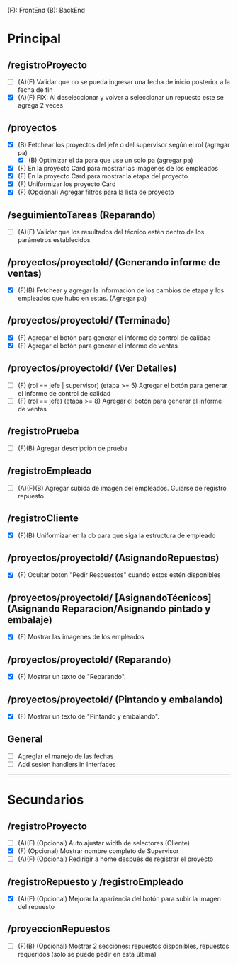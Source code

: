 (F): FrontEnd
(B): BackEnd

# Principal

## /registroProyecto

- [ ] (A)(F) Validar que no se pueda ingresar una fecha de inicio posterior a la fecha de fin
- [X] (A)(F) FIX: Al deseleccionar y volver a seleccionar un repuesto este se agrega 2 veces

## /proyectos

- [X] (B) Fetchear los proyectos del jefe o del supervisor según el rol (agregar pa)
	- [X] (B) Optimizar el da para que use un solo pa (agregar pa)
- [X] (F) En la proyecto Card para mostrar las imagenes de los empleados
- [X] (F) En la proyecto Card para mostrar la etapa del proyecto
- [X] (F) Uniformizar los proyecto Card
- [X] (F) (Opcional) Agregar filtros para la lista de proyecto

## /seguimientoTareas (Reparando)

- [ ] (A)(F) Validar que los resultados del técnico estén dentro de los parámetros establecidos

## /proyectos/proyectoId/ (Generando informe de ventas)

- [X] (F)(B) Fetchear y agregar la información de los cambios de etapa y los empleados que hubo en estas. (Agregar pa)

## /proyectos/proyectoId/ (Terminado)

- [X] (F) Agregar el botón para generar el informe de control de calidad
- [X] (F) Agregar el botón para generar el informe de ventas

## /proyectos/proyectoId/ (Ver Detalles)

- [ ] (F) (rol == jefe | supervisor) (etapa >= 5) Agregar el botón para generar el informe de control de calidad
- [ ] (F) (rol == jefe) (etapa >= 8) Agregar el botón para generar el informe de ventas

## /registroPrueba

- [ ] (F)(B) Agregar descripción de prueba

## /registroEmpleado

- [ ] (A)(F)(B) Agregar subida de imagen del empleados. Guiarse de registro repuesto

## /registroCliente

- [X] (F)(B) Uniformizar en la db para que siga la estructura de empleado

## /proyectos/proyectoId/ (AsignandoRepuestos)

- [X] (F) Ocultar boton "Pedir Respuestos" cuando estos estén disponibles

## /proyectos/proyectoId/ [AsignandoTécnicos] (Asignando Reparacion/Asignando pintado y embalaje)

- [X] (F) Mostrar las imagenes de los empleados

## /proyectos/proyectoId/ (Reparando)

- [X] (F) Mostrar un texto de "Reparando".

## /proyectos/proyectoId/ (Pintando y embalando)

- [X] (F) Mostrar un texto de "Pintando y embalando".

## General

- [ ] Agreglar el manejo de las fechas
- [ ] Add sesion handlers in Interfaces

---

# Secundarios

## /registroProyecto

- [ ] (A)(F) (Opcional) Auto ajustar width de selectores (Cliente)
- [X] (F) (Opcional) Mostrar nombre completo de Supervisor
- [ ] (A)(F) (Opcional) Redirigir a home después de registrar el proyecto

## /registroRepuesto y /registroEmpleado

- [X] (A)(F) (Opcional) Mejorar la apariencia del botón para subir la imagen del repuesto

## /proyeccionRepuestos

- [ ] (F)(B) (Opcional) Mostrar 2 secciones: repuestos disponibles, repuestos requeridos (solo se puede pedir en esta última)
